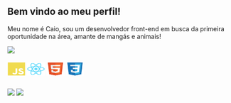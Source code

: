 ## Bem vindo ao meu perfil!

Meu nome é Caio, sou um desenvolvedor front-end em busca da primeira oportunidade na área, amante de mangás e animais!

<picture>
<source 
  srcset="https://github-readme-stats.vercel.app/api?username=zlcaio&show_icons=true&theme=dark"
  media="(prefers-color-scheme: dark)"
/>
<img src="https://github-readme-stats.vercel.app/api?username=zlcaio&show_icons=true&" />
</picture>


<div style="display: inline_block"><br>

  <img align="center" alt="Caio-Js" height="30" width="40" src="https://raw.githubusercontent.com/devicons/devicon/master/icons/javascript/javascript-plain.svg">


  <img align="center" alt="Caio-React" height="30" width="40" src="https://raw.githubusercontent.com/devicons/devicon/master/icons/react/react-original.svg">

  <img align="center" alt="CaioRafa-HTML" height="30" width="40" src="https://raw.githubusercontent.com/devicons/devicon/master/icons/html5/html5-original.svg">

  <img align="center" alt="Caio-CSS" height="30" width="40" src="https://raw.githubusercontent.com/devicons/devicon/master/icons/css3/css3-original.svg"> 
</div>

##

<div>
<a href="https://www.linkedin.com/in/caio-guilherme-reis-soares-5b8387262/"><img src="https://img.shields.io/badge/LinkedIn-0077B5?style=for-the-badge&logo=linkedin&logoColor=white target="_blank"></a>
<a href="mailto:caiofrontdev677@proton.me"><img src="https://img.shields.io/badge/ProtonMail-8B89CC?style=for-the-badge&logo=protonmail&logoColor=whitetarget="_blank"></a>

</div>
